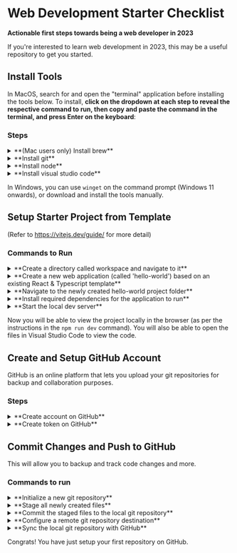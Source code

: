 # Web Development Starter Checklist

**Actionable first steps towards being a web developer in 2023**

If you're interested to learn web development in 2023, this may be a useful repository to get you started.

## Install Tools

In MacOS, search for and open the "terminal" application before installing the tools below. To install, **click on the dropdown at each step to reveal the respective command to run, then copy and paste the command in the terminal, and press Enter on the keyboard**:

### Steps

<details><summary>**(Mac users only) Install brew**</summary>This tool will help to manage the other tools that we will install in future
<br />`/bin/bash -c "$(curl -fsSL https://raw.githubusercontent.com/Homebrew/install/HEAD/install.sh)"`</details>

<details><summary>**Install git**</summary>This tool will help track our code changes and allow us to collaborate on code with others
<br />`brew install git`</details>

<details><summary>**Install node**</summary>This tool allows us to develop JavaScript applications
<br />`brew install node`</details>

<details><summary>**Install visual studio code**</summary>This is for viewing and editing code files
<br />`brew install --cask visual-studio-code`</details>

In Windows, you can use `winget` on the command prompt (Windows 11 onwards), or download and install the tools manually.

## Setup Starter Project from Template

(Refer to https://vitejs.dev/guide/ for more detail)

### Commands to Run

<details><summary>**Create a directory called workspace and navigate to it**</summary>
<br />`mkdir ~/workspace && cd ~/workspace`</details>
<details><summary>**Create a new web application (called 'hello-world') based on an existing React & Typescript template**</summary>
<br />`npm create vite@latest hello-world --template react-ts`</details>
<details><summary>**Navigate to the newly created hello-world project folder**</summary>
<br />`cd hello-world`</details>
<details><summary>**Install required dependencies for the application to run**</summary>
<br />`npm install`</details>
<details><summary>**Start the local dev server**</summary>
<br />`npm run dev`</details>

Now you will be able to view the project locally in the browser (as per the instructions in the `npm run dev` command). You will also be able to open the files in Visual Studio Code to view the code.

## Create and Setup GitHub Account

GitHub is an online platform that lets you upload your git repositories for backup and collaboration purposes.

### Steps

<details><summary>**Create account on GitHub**</summary>
https://github.com/join</details>

<details><summary>**Create token on GitHub**</summary>
Refer to https://docs.github.com/en/enterprise-server@3.4/authentication/keeping-your-account-and-data-secure/creating-a-personal-access-token</details>

## Commit Changes and Push to GitHub

This will allow you to backup and track code changes and more.

### Commands to run

<details><summary>**Initialize a new git repository**</summary>
<br />`git init`</details>
<details><summary>**Stage all newly created files**</summary>
<br />`git add .`</details>
<details><summary>**Commit the staged files to the local git repository**</summary>
<br />`git commit -m "initial commit"`</details>
<details><summary>**Configure a remote git repository destination**</summary>
<br />`git remote add origin https://github.com/<your-github-username>/hello-world.git`</details>
<details><summary>**Sync the local git repository with GitHub**</summary>
<br />`git push --set-upstream origin main`</details>

Congrats! You have just setup your first repository on GitHub.
